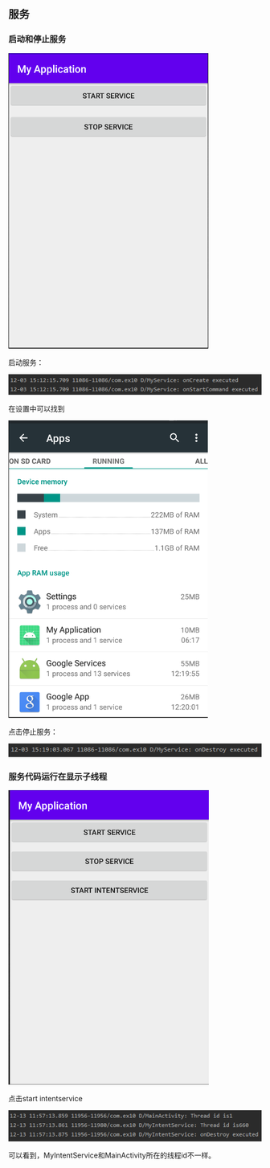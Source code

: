 ## 服务

### 启动和停止服务

![image-20201203231602328](res/image-20201203231602328.png)

启动服务：

![image-20201203231615697](res/image-20201203231615697.png)

在设置中可以找到

![image-20201203231840557](res/image-20201203231840557.png)

点击停止服务：

![image-20201203231925924](res/image-20201203231925924.png)



### 服务代码运行在显示子线程

![image-20201213195651591](res/image-20201213195651591.png)

点击start intentservice

![image-20201213195743865](res/image-20201213195743865.png)

可以看到，MyIntentService和MainActivity所在的线程id不一样。